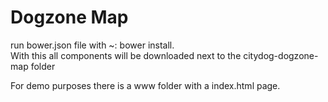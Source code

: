 Dogzone Map
================

run bower.json file with  ~: bower install. <br>
With this all components will be downloaded next to the citydog-dogzone-map folder

For demo purposes there is a www folder with a index.html page.


